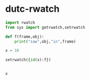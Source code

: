 # dutc-rwatch

```python
import rwatch
from sys import getrwatch,setrwatch

def f(frame,obj):
    print("saw",obj,"in",frame)

x = 10

setrwatch({id(x):f})


x
```